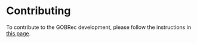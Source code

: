 # Contributing

To contribute to the GOBRec development, please follow the instructions in [this page](https://github.com/RecSys-UFSCar/gobrec/blob/main/CONTRIBUTING.md).